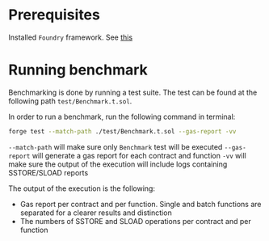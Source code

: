 # Prerequisites

Installed `Foundry` framework. See [this](https://github.com/foundry-rs/foundry)

# Running benchmark

Benchmarking is done by running a test suite. The test can be found at the following path `test/Benchmark.t.sol`.

In order to run a benchmark, run the following command in terminal:

```bash
forge test --match-path ./test/Benchmark.t.sol --gas-report -vv
```

`--match-path` will make sure only `Benchmark` test will be executed
`--gas-report` will generate a gas report for each contract and function
`-vv` will make sure the output of the execution will include logs containing SSTORE/SLOAD reports

The output of the execution is the following:
- Gas report per contract and per function. Single and batch functions are separated for a clearer results and distinction
- The numbers of SSTORE and SLOAD operations per contract and per function